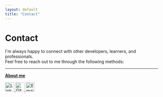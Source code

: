 ```yaml
---
layout: default
title: "Contact"
---
```


<!-- Google tag (gtag.js) -->
<script async src="https://www.googletagmanager.com/gtag/js?id=G-CTDYV2ZQPN"></script>
<script>
  window.dataLayer = window.dataLayer || [];
  function gtag(){dataLayer.push(arguments);}
  gtag('js', new Date());

  gtag('config', 'G-CTDYV2ZQPN');
</script>

# Contact

I'm always happy to connect with other developers, learners, and professionals.   
Feel free to reach out to me through the following methods:

---
**[About me](pages/about.md)**

<a href="https://www.linkedin.com/in/marius-ayrault/">
  <img src="https://cdn-icons-png.flaticon.com/512/174/174857.png" alt="LinkedIn" width="30" height="30">
</a>
<a href="https://github.com/mriusero">
  <img src="https://cdn-icons-png.flaticon.com/512/25/25231.png" alt="GitHub" width="30" height="30">
</a>
<a href="mailto:marius.ayrault@outlook.com">
  <img src="https://cdn-icons-png.flaticon.com/512/561/561127.png" alt="Email" width="30" height="30">
</a>


